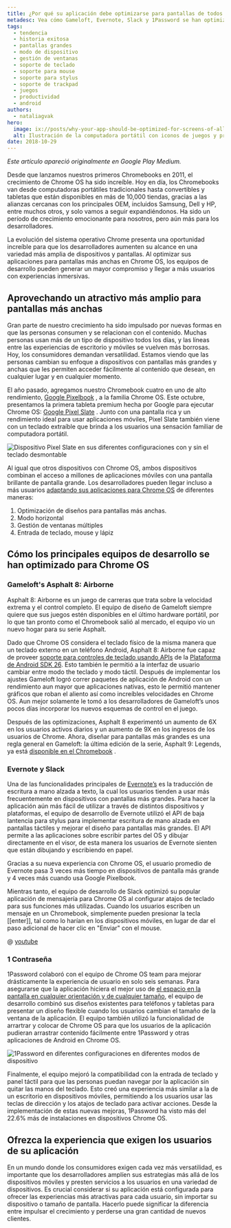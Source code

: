 ```yaml
---
title: ¿Por qué su aplicación debe optimizarse para pantallas de todos los tamaños?
metadesc: Vea cómo Gameloft, Evernote, Slack y 1Password se han optimizado para Chrome OS.
tags:
  - tendencia
  - historia exitosa
  - pantallas grandes
  - modo de dispositivo
  - gestión de ventanas
  - soporte de teclado
  - soporte para mouse
  - soporte para stylus
  - soporte de trackpad
  - juegos
  - productividad
  - android
authors:
  - nataliagvak
hero:
  image: ix://posts/why-your-app-should-be-optimized-for-screens-of-all-sizes/hero.png
  alt: Ilustración de la computadora portátil con iconos de juegos y productividad.
date: 2018-10-29
---
```


_Este artículo apareció originalmente en Google Play Medium._

Desde que lanzamos nuestros primeros Chromebooks en 2011, el crecimiento de Chrome OS ha sido increíble. Hoy en día, los Chromebooks van desde computadoras portátiles tradicionales hasta convertibles y tabletas que están disponibles en más de 10,000 tiendas, gracias a las alianzas cercanas con los principales OEM, incluidos Samsung, Dell y HP, entre muchos otros, y solo vamos a seguir expandiéndonos. Ha sido un período de crecimiento emocionante para nosotros, pero aún más para los desarrolladores.

La evolución del sistema operativo Chrome presenta una oportunidad increíble para que los desarrolladores aumenten su alcance en una variedad más amplia de dispositivos y pantallas. Al optimizar sus aplicaciones para pantallas más anchas en Chrome OS, los equipos de desarrollo pueden generar un mayor compromiso y llegar a más usuarios con experiencias inmersivas.

## Aprovechando un atractivo más amplio para pantallas más anchas

Gran parte de nuestro crecimiento ha sido impulsado por nuevas formas en que las personas consumen y se relacionan con el contenido. Muchas personas usan más de un tipo de dispositivo todos los días, y las líneas entre las experiencias de escritorio y móviles se vuelven más borrosas. Hoy, los consumidores demandan versatilidad. Estamos viendo que las personas cambian su enfoque a dispositivos con pantallas más grandes y anchas que les permiten acceder fácilmente al contenido que desean, en cualquier lugar y en cualquier momento.

El año pasado, agregamos nuestro Chromebook cuatro en uno de alto rendimiento, [Google Pixelbook](https://store.google.com/us/product/google_pixelbook) , a la familia Chrome OS. Este octubre, presentamos la primera tableta premium hecha por Google para ejecutar Chrome OS: [Google Pixel Slate](https://store.google.com/us/product/pixel_slate?hl=en-US) . Junto con una pantalla rica y un rendimiento ideal para usar aplicaciones móviles, Pixel Slate también viene con un teclado extraíble que brinda a los usuarios una sensación familiar de computadora portátil.

![Dispositivo Pixel Slate en sus diferentes configuraciones con y sin el teclado desmontable](ix://posts/why-your-app-should-be-optimized-for-screens-of-all-sizes/pixel-slate.jpg)

Al igual que otros dispositivos con Chrome OS, ambos dispositivos combinan el acceso a millones de aplicaciones móviles con una pantalla brillante de pantalla grande. Los desarrolladores pueden llegar incluso a más usuarios [adaptando sus aplicaciones para Chrome OS](/{{locale.code}}/android/optimizing) de diferentes maneras:

1. Optimización de diseños para pantallas más anchas.
2. Modo horizontal
3. Gestión de ventanas múltiples
4. Entrada de teclado, mouse y lápiz

## Cómo los principales equipos de desarrollo se han optimizado para Chrome OS

### Gameloft's Asphalt 8: Airborne

Asphalt 8: Airborne es un juego de carreras que trata sobre la velocidad extrema y el control completo. El equipo de diseño de Gameloft siempre quiere que sus juegos estén disponibles en el último hardware portátil, por lo que tan pronto como el Chromebook salió al mercado, el equipo vio un nuevo hogar para su serie Asphalt.

Dado que Chrome OS considera el teclado físico de la misma manera que un teclado externo en un teléfono Android, Asphalt 8: Airborne fue capaz de proveer [ soporte para controles de teclado usando APIs](/{{locale.code}}/android/input-compatibility) de la [Plataforma de Android SDK 26](https://developer.android.com/studio/releases/platform-tools?hl={{locale.code}}). Esto también le permitió a la interfaz de usuario cambiar entre modo the teclado y modo táctil. Después de implementar los ajustes Gameloft logró correr paquetes de aplicación de Android con un rendimiento aun mayor que aplicaciones nativas, esto le permitió mantener gráficos que roban el aliento así como increíbles velocidades en Chrome OS. Aun mejor solamente le tomó a los desarrolladores de Gameloft’s unos pocos días incorporar los nuevos esquemas de control en el juego.

Después de las optimizaciones, Asphalt 8 experimentó un aumento de 6X en los usuarios activos diarios y un aumento de 9X en los ingresos de los usuarios de Chrome. Ahora, diseñar para pantallas más grandes es una regla general en Gameloft: la última edición de la serie, Asphalt 9: Legends, ya está [disponible en el Chromebook](https://play.google.com/store/apps/details?id=com.gameloft.android.ANMP.GloftA9HM&hl=en_US) .

### Evernote y Slack

Una de las funcionalidades principales de [Evernote’s](/{{locale.code}}/stories/evernote) es la traducción de escritura a mano alzada a texto, la cual los usuarios tienden a usar más frecuentemente en dispositivos con pantallas más grandes. Para hacer la aplicación aún más fácil de utilizar a través de distintos dispositivos y plataformas, el equipo de desarrollo de Evernote utilizó el API de baja lantencia para stylus para implementar escritura de mano alzada en pantallas táctiles y mejorar el diseño para pantallas más grandes. El API permite a las aplicaciones sobre escribir partes del OS y dibujar directamente en el visor, de esta manera los usuarios de Evernote sienten que están dibujando y escribiendo en papel.

Gracias a su nueva experiencia con Chrome OS, el usuario promedio de Evernote pasa 3 veces más tiempo en dispositivos de pantalla más grande y 4 veces más cuando usa Google Pixelbook.

Mientras tanto, el equipo de desarrollo de Slack optimizó su popular aplicación de mensajería para Chrome OS al configurar atajos de teclado para sus funciones más utilizadas. Cuando los usuarios escriben un mensaje en un Chromebook, simplemente pueden presionar la tecla [[enter]], tal como lo harían en los dispositivos móviles, en lugar de dar el paso adicional de hacer clic en "Enviar" con el mouse.

@ [youtube](https://www.youtube.com/watch?v=YlQVNyTDI6Y)

### 1 Contraseña

1Password colaboró con el equipo de Chrome OS team para mejorar drásticamente la experiencia de usuario en solo seis semanas. Para asegurarse que la aplicación hiciera el mejor uso de [el espacio en la pantalla en cualquier orientación y de cualquier tamaño](/{{locale.code}}/android/window-management), el equipo de desarrollo combinó sus diseños existentes para teléfonos y tabletas para presentar un diseño flexible cuando los usuarios cambian el tamaño de la ventana de la aplicación. El equipo también utilizó la funcionalidad de arrartrar y colocar de Chrome OS para que los usuarios de la aplicación pudieran arrastrar contenido fácilmente entre 1Password y otras aplicaciones de Android en Chrome OS.

![1Password en diferentes configuraciones en diferentes modos de dispositivo](ix://posts/why-your-app-should-be-optimized-for-screens-of-all-sizes/1password.jpg)

Finalmente, el equipo mejoró la compatibilidad con la entrada de teclado y panel táctil para que las personas puedan navegar por la aplicación sin quitar las manos del teclado. Esto creó una experiencia más similar a la de un escritorio en dispositivos móviles, permitiendo a los usuarios usar las teclas de dirección y los atajos de teclado para activar acciones. Desde la implementación de estas nuevas mejoras, 1Password ha visto más del 22.6% más de instalaciones en dispositivos Chrome OS.

## Ofrezca la experiencia que exigen los usuarios de su aplicación

En un mundo donde los consumidores exigen cada vez más versatilidad, es importante que los desarrolladores amplíen sus estrategias más allá de los dispositivos móviles y presten servicios a los usuarios en una variedad de dispositivos. Es crucial considerar si su aplicación está configurada para ofrecer las experiencias más atractivas para cada usuario, sin importar su dispositivo o tamaño de pantalla. Hacerlo puede significar la diferencia entre impulsar el crecimiento y perderse una gran cantidad de nuevos clientes.
